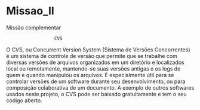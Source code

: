 Missao_II
=========

Missão complementar




                      CVS
                      
                      
  O CVS, ou Concurrent Version System (Sistema de Versões Concorrentes) é um sistema de controle de versão que permite que se trabalhe com diversas versões de arquivos organizados em um diretório e localizados local ou remotamente, mantendo-se suas versões antigas e os logs de quem e quando manipulou os arquivos.
É especialmente útil para se controlar versões de um software durante seu desenvolvimento, ou para composição colaborativa de um documento.
A exemplo de outros softwares usados neste projeto, o CVS pode ser baixado gratuitamente e tem o seu código aberto.
